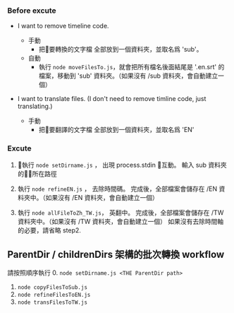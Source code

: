 ### Before excute

- I want to remove timeline code.
  - 手動
    - 把要轉換的文字檔 全部放到一個資料夾，並取名爲 'sub'。
  - 自動
    - 執行 `node moveFilesTo.js`，就會把所有檔名後面結尾是 '.en.srt' 的檔案，移動到 'sub' 資料夾。（如果沒有 /sub 資料夾，會自動建立一個）


- I want to translate files. (I don't need to remove timline code, just translating.)
  - 手動
    - 把要翻譯的文字檔 全部放到一個資料夾，並取名爲 'EN'


### Excute
1. 執行 `node setDirname.js` ， 出現 process.stdin 互動。
輸入 sub 資料夾的所在路徑

2. 執行 `node refineEN.js` ， 去除時間碼。
完成後，全部檔案會儲存在 /EN 資料夾中。（如果沒有 /EN 資料夾，會自動建立一個）


3. 執行 `node allFileToZh_TW.js`， 英翻中。
完成後，全部檔案會儲存在 /TW 資料夾中。（如果沒有 /TW 資料夾，會自動建立一個）
如果沒有去除時間軸的必要，請省略 step2.

## ParentDir / childrenDirs 架構的批次轉換 workflow
請按照順序執行
0. `node setDirname.js <THE ParentDir path>`
1. `node copyFilesToSub.js`
2. `node refineFilesToEN.js`
3. `node transFilesToTW.js`